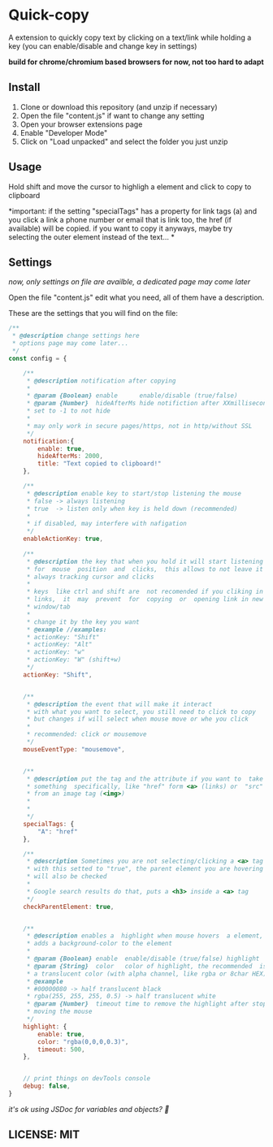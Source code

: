 # Quick-copy
A extension to quickly copy text by clicking on a text/link while holding a key (you can enable/disable and change key in settings)

__build for chrome/chromium based browsers for now, not too hard to adapt__

## Install
1. Clone or download this repository (and unzip if necessary)
2. Open the file "content.js" if want to change any setting
3. Open your browser extensions page
4. Enable "Developer Mode"
5. Click on "Load unpacked" and select the folder you just unzip


## Usage
Hold shift and move the cursor to highligh a element and click to copy to clipboard

*important: if the setting "specialTags" has a property for link tags (a) and you click a link a phone number or email that is link too, the href (if available) will be copied. if you want to copy it anyways, maybe try selecting the outer element instead of the text... *

## Settings
_now, only settings on file are availble, a dedicated page may come later_


Open the file "content.js" edit what you need, all of them have a description.

These are the settings that you will find on the file:

```js
/**
 * @description change settings here
 * options page may come later...
 */
const config = {

    /**
     * @description notification after copying
     * 
     * @param {Boolean} enable      enable/disable (true/false)
     * @param {Number}  hideAfterMs hide notifiction after XXmilliseconds
     * set to -1 to not hide
     * 
     * may only work in secure pages/https, not in http/without SSL
     */
    notification:{
        enable: true,
        hideAfterMs: 2000,
        title: "Text copied to clipboard!"
    },

    /**
     * @description enable key to start/stop listening the mouse
     * false -> always listening
     * true  -> listen only when key is held down (recommended)
     * 
     * if disabled, may interfere with nafigation
     */
    enableActionKey: true,
    
    /**
     * @description the key that when you hold it will start listening
     * for  mouse  position  and  clicks,  this allows to not leave it
     * always tracking cursor and clicks
     * 
     * keys  like ctrl and shift are  not recomended if you cliking in
     * links,  it  may  prevent  for  copying  or  opening link in new
     * window/tab
     * 
     * change it by the key you want
     * @example //examples:
     * actionKey: "Shift"
     * actionKey: "Alt"
     * actionKey: "w"
     * actionKey: "W" (shift+w)
     */
    actionKey: "Shift",


    /**
     * @description the event that will make it interact
     * with what you want to select, you still need to click to copy
     * but changes if will select when mouse move or whe you click
     * 
     * recommended: click or mousemove
     */
    mouseEventType: "mousemove",


    /**
     * @description put the tag and the attribute if you want to  take
     * something  specifically, like "href" form <a> (links) or  "src"
     * from an image tag (<img>)
     * 
     * 
     */
    specialTags: {
        "A": "href"
    },

    /**
     * @description Sometimes you are not selecting/clicking a <a> tag
     * with this setted to "true", the parent element you are hovering 
     * will also be checked
     * 
     * Google search results do that, puts a <h3> inside a <a> tag
     */
    checkParentElement: true,


    /**
     * @description enables a  highlight when mouse hovers  a element,
     * adds a background-color to the element
     * 
     * @param {Boolean} enable  enable/disable (true/false) highlight
     * @param {String}  color   color of highlight, the recommended  is
     * a translucent color (with alpha channel, like rgba or 8char HEX)
     * @example
     * #00000080 -> half translucent black
     * rgba(255, 255, 255, 0.5) -> half translucent white
     * @param {Number}  timeout time to remove the highlight after stop
     * moving the mouse
     */
    highlight: {
        enable: true,
        color: "rgba(0,0,0,0.3)",
        timeout: 500,
    },


    // print things on devTools console
    debug: false,
}
```

_it's ok using JSDoc for variables and objects? 🤔_


## LICENSE: MIT
